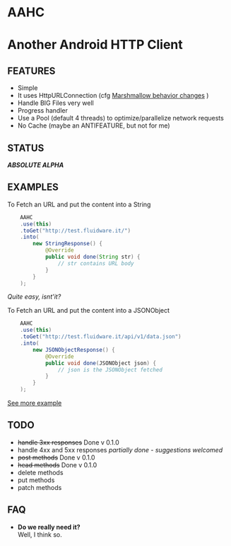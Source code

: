 # AAHC
# Another Android HTTP Client




## FEATURES

* Simple
* It uses HttpURLConnection (cfg [Marshmallow behavior changes](https://developer.android.com/preview/behavior-changes.html#behavior-apache-http-client) )
* Handle BIG Files very well
* Progress handler
* Use a Pool (default 4 threads) to optimize/parallelize network requests
* No Cache (maybe an ANTIFEATURE, but not for me)

## STATUS

___ABSOLUTE ALPHA___


## EXAMPLES

To Fetch an URL and put the content into a String

``` java
    AAHC
    .use(this)
    .toGet("http://test.fluidware.it/")
    .into(
        new StringResponse() {
            @Override
            public void done(String str) {
                // str contains URL body
            }
        }
    );
```

_Quite easy, isnt'it?_

To Fetch an URL and put the content into a JSONObject

``` java
    AAHC
    .use(this)
    .toGet("http://test.fluidware.it/api/v1/data.json")
    .into(
        new JSONObjectResponse() {
            @Override
            public void done(JSONObject json) {
                // json is the JSONObject fetched
            }
        }
    );
```


[See more example](https://github.com/macno/aahc/wiki/Examples)


## TODO

* ~~handle 3xx responses~~ Done v 0.1.0
* handle 4xx and 5xx responses _partially done - suggestions welcomed_
* ~~post methods~~ Done v 0.1.0
* ~~head methods~~ Done v 0.1.0
* delete methods
* put methods
* patch methods


## FAQ

* __Do we really need it?__  
Well, I think so.
